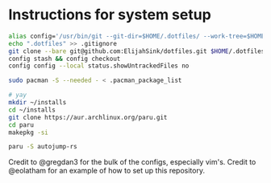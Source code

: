 # Instructions for system setup
```bash
alias config='/usr/bin/git --git-dir=$HOME/.dotfiles/ --work-tree=$HOME'
echo ".dotfiles" >> .gitignore
git clone --bare git@github.com:ElijahSink/dotfiles.git $HOME/.dotfiles
config stash && config checkout
config config --local status.showUntrackedFiles no

sudo pacman -S --needed - < .pacman_package_list

# yay
mkdir ~/installs
cd ~/installs
git clone https://aur.archlinux.org/paru.git
cd paru
makepkg -si

paru -S autojump-rs
```
Credit to @gregdan3 for the bulk of the configs, especially vim's. Credit to
@eolatham for an example of how to set up this repository.
